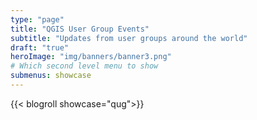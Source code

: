 ```yaml
---
type: "page"
title: "QGIS User Group Events"
subtitle: "Updates from user groups around the world"
draft: "true"
heroImage: "img/banners/banner3.png"
# Which second level menu to show
submenus: showcase
---
```


{{< blogroll showcase="qug">}}